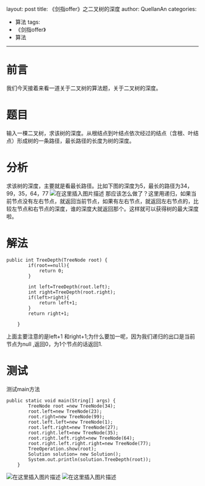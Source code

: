 ﻿layout: post
title: 《剑指offer》之二叉树的深度
author: QuellanAn
categories: 
  - 算法
tags:
  - 《剑指offer》
  - 算法
---

# 前言
我们今天接着来看一道关于二叉树的算法题，关于二叉树的深度。

# 题目
输入一棵二叉树，求该树的深度。从根结点到叶结点依次经过的结点（含根、叶结点）形成树的一条路径，最长路径的长度为树的深度。

# 分析
求该树的深度，主要就是看最长路径。比如下图的深度为5，最长的路径为34，99，35，64，77
![在这里插入图片描述](https://img-blog.csdnimg.cn/20200210190247954.png?x-oss-process=image/watermark,type_ZmFuZ3poZW5naGVpdGk,shadow_10,text_aHR0cHM6Ly9ibG9nLmNzZG4ubmV0L3FxXzI3NzkwMDEx,size_16,color_FFFFFF,t_70)
那应该怎么做了？这里用递归，如果当前节点没有左右节点，就返回当前节点，如果有左右节点，就返回左右节点的，比较左节点和右节点的深度，谁的深度大就返回那个。这样就可以获得树的最大深度啦。


# 解法
```
public int TreeDepth(TreeNode root) {
        if(root==null){
            return 0;
        }

        int left=TreeDepth(root.left);
        int right=TreeDepth(root.right);
        if(left>right){
            return left+1;
        }
        return right+1;

    }
```
上面主要注意的是left+1 和right+1;为什么要加一呢，因为我们递归的出口是当前节点为null ,返回0，为1个节点的话返回1.

# 测试
测试main方法
```
public static void main(String[] args) {
        TreeNode root =new TreeNode(34);
        root.left=new TreeNode(23);
        root.right=new TreeNode(99);
        root.left.left=new TreeNode(1);
        root.left.right=new TreeNode(27);
        root.right.left=new TreeNode(35);
        root.right.left.right=new TreeNode(64);
        root.right.left.right.right=new TreeNode(77);
        TreeOperation.show(root);
        Solution solution= new Solution();
        System.out.println(solution.TreeDepth(root));
    }
```
![在这里插入图片描述](https://img-blog.csdnimg.cn/20200210192011852.png?x-oss-process=image/watermark,type_ZmFuZ3poZW5naGVpdGk,shadow_10,text_aHR0cHM6Ly9ibG9nLmNzZG4ubmV0L3FxXzI3NzkwMDEx,size_16,color_FFFFFF,t_70)
![在这里插入图片描述](https://img-blog.csdnimg.cn/20200210192140598.png?x-oss-process=image/watermark,type_ZmFuZ3poZW5naGVpdGk,shadow_10,text_aHR0cHM6Ly9ibG9nLmNzZG4ubmV0L3FxXzI3NzkwMDEx,size_16,color_FFFFFF,t_70)
